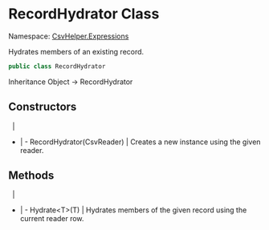 # RecordHydrator Class

Namespace: [CsvHelper.Expressions](/api/CsvHelper.Expressions)

Hydrates members of an existing record.

```cs
public class RecordHydrator 
```

Inheritance Object -> RecordHydrator

## Constructors
&nbsp; | &nbsp;
- | -
RecordHydrator(CsvReader) | Creates a new instance using the given reader.

## Methods
&nbsp; | &nbsp;
- | -
Hydrate&lt;T&gt;(T) | Hydrates members of the given record using the current reader row.
